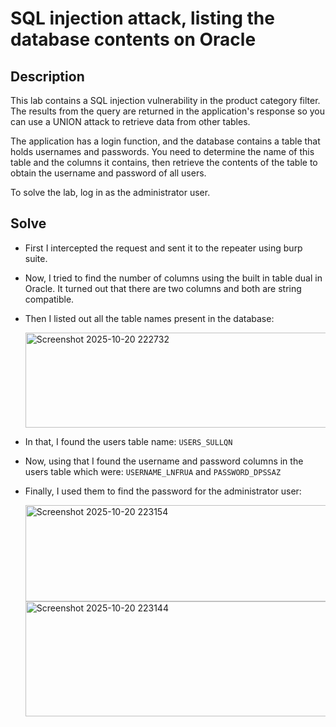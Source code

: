 # SQL injection attack, listing the database contents on Oracle

## Description
This lab contains a SQL injection vulnerability in the product category filter. The results from the query are returned in the application's response so you can use a UNION attack to retrieve data from other tables.

The application has a login function, and the database contains a table that holds usernames and passwords. You need to determine the name of this table and the columns it contains, then retrieve the contents of the table to obtain the username and password of all users.

To solve the lab, log in as the administrator user. 

## Solve

-  First I intercepted the request and sent it to the repeater using burp suite. 
- Now, I tried to find the number of columns using the built in table dual in Oracle. It turned out that there are two columns and both are string compatible.
- Then I listed out all the table names present in the database:

   <img width="922" height="152" alt="Screenshot 2025-10-20 222732" src="https://github.com/user-attachments/assets/29196651-d11b-4266-93c5-0c017916a6e8" />

- In that, I found the users table name: `USERS_SULLQN`
- Now, using that I found the username and password columns in the users table which were: `USERNAME_LNFRUA` and `PASSWORD_DPSSAZ`
- Finally, I used them to find the password for the administrator user:

   <img width="902" height="154" alt="Screenshot 2025-10-20 223154" src="https://github.com/user-attachments/assets/654b05d6-f12c-488c-bf55-c767a9be0057" />

   <img width="498" height="184" alt="Screenshot 2025-10-20 223144" src="https://github.com/user-attachments/assets/d4e23070-e557-4733-9e3c-6132cec3dc67" />
